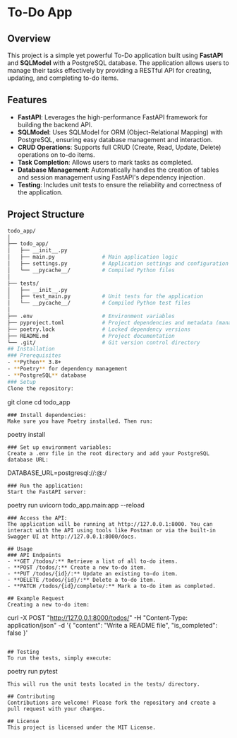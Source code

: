 # To-Do App

## Overview

This project is a simple yet powerful To-Do application built using **FastAPI** and **SQLModel** with a PostgreSQL database. The application allows users to manage their tasks effectively by providing a RESTful API for creating, updating, and completing to-do items.

## Features

- **FastAPI**: Leverages the high-performance FastAPI framework for building the backend API.
- **SQLModel**: Uses SQLModel for ORM (Object-Relational Mapping) with PostgreSQL, ensuring easy database management and interaction.
- **CRUD Operations**: Supports full CRUD (Create, Read, Update, Delete) operations on to-do items.
- **Task Completion**: Allows users to mark tasks as completed.
- **Database Management**: Automatically handles the creation of tables and session management using FastAPI's dependency injection.
- **Testing**: Includes unit tests to ensure the reliability and correctness of the application.

## Project Structure

```bash
todo_app/
│
├── todo_app/
│   ├── __init__.py
│   ├── main.py               # Main application logic
│   ├── settings.py           # Application settings and configuration
│   └── __pycache__/          # Compiled Python files
│
├── tests/
│   ├── __init__.py
│   ├── test_main.py          # Unit tests for the application
│   └── __pycache__/          # Compiled Python test files
│
├── .env                      # Environment variables
├── pyproject.toml            # Project dependencies and metadata (managed by Poetry)
├── poetry.lock               # Locked dependency versions
├── README.md                 # Project documentation
└── .git/                     # Git version control directory
## Installation
### Prerequisites
- **Python** 3.8+
- **Poetry** for dependency management
- **PostgreSQL** database
### Setup
Clone the repository:
```
git clone <repository-url>
cd todo_app
```
### Install dependencies: 
Make sure you have Poetry installed. Then run:
```
poetry install
```
### Set up environment variables:
Create a .env file in the root directory and add your PostgreSQL database URL:
```
DATABASE_URL=postgresql://<username>:<password>@<host>:<port>/<database>
```
### Run the application: 
Start the FastAPI server:
```
poetry run uvicorn todo_app.main:app --reload
```
### Access the API: 
The application will be running at http://127.0.0.1:8000. You can interact with the API using tools like Postman or via the built-in Swagger UI at http://127.0.0.1:8000/docs.

## Usage
### API Endpoints
- **GET /todos/:** Retrieve a list of all to-do items.
- **POST /todos/:** Create a new to-do item.
- **PUT /todos/{id}/:** Update an existing to-do item.
- **DELETE /todos/{id}/:** Delete a to-do item.
- **PATCH /todos/{id}/complete/:** Mark a to-do item as completed.

## Example Request
Creating a new to-do item:

```
curl -X POST "http://127.0.0.1:8000/todos/" -H "Content-Type: application/json" -d '{
  "content": "Write a README file",
  "is_completed": false
}'
```

## Testing
To run the tests, simply execute:

```
poetry run pytest
```
This will run the unit tests located in the tests/ directory.

## Contributing
Contributions are welcome! Please fork the repository and create a pull request with your changes.

## License
This project is licensed under the MIT License.
